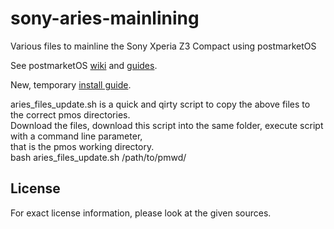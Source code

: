# sony-aries-mainlining
Various files to mainline the Sony Xperia Z3 Compact using postmarketOS

See postmarketOS [wiki](https://wiki.postmarketos.org/wiki/Main_Page) and [guides](https://wiki.postmarketos.org/wiki/Category:Guide).  
  
New, temporary [install guide](https://github.com/msm8974-mainline/linux/pull/14#issuecomment-1994750346).

aries_files_update.sh is a quick and qirty script to copy the above files to the correct pmos directories.  
Download the files, download this script into the same folder, execute script with a command line parameter,  
that is the pmos working directory.  
bash aries_files_update.sh /path/to/pmwd/

## License
For exact license information, please look at the given sources.
